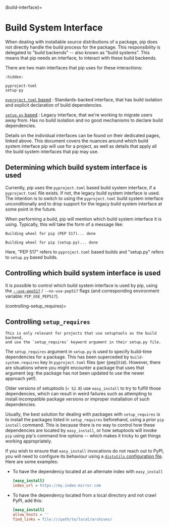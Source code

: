 (build-interface)=

# Build System Interface

When dealing with installable source distributions of a package, pip does not
directly handle the build process for the package. This responsibility is
delegated to "build backends" -- also known as "build systems". This means
that pip needs an interface, to interact with these build backends.

There are two main interfaces that pip uses for these interactions:

```{toctree}
:hidden:

pyproject-toml
setup-py
```

<!-- prettier-ignore-start -->
[`pyproject.toml` based](pyproject-toml)
: Standards-backed interface, that has build isolation and explicit declaration
  of build dependencies.

[`setup.py` based](setup-py)
: Legacy interface, that we're working to migrate users away from. Has no build
  isolation and no good mechanisms to declare build dependencies.
<!-- prettier-ignore-end -->

Details on the individual interfaces can be found on their dedicated pages,
linked above. This document covers the nuances around which build system
interface pip will use for a project, as well as details that apply all
the build system interfaces that pip may use.

## Determining which build system interface is used

Currently, pip uses the `pyproject.toml` based build system interface, if a
`pyproject.toml` file exists. If not, the legacy build system interface is used.
The intention is to switch to using the `pyproject.toml` build system interface
unconditionally and to drop support for the legacy build system interface at
some point in the future.

When performing a build, pip will mention which build system interface it is
using. Typically, this will take the form of a message like:

```none
Building wheel for pip (PEP 517)... done
```

```none
Building wheel for pip (setup.py)... done
```

Here, "PEP 517" refers to `pyproject.toml` based builds and "setup.py" refers
to `setup.py` based builds.

## Controlling which build system interface is used

It is possible to control which build system interface is used by pip, using
the [`--use-pep517`](install_--use-pep517) / `--no-use-pep517` flags (and
corresponding environment variable: `PIP_USE_PEP517`).

(controlling-setup_requires)=

## Controlling `setup_requires`

```{hint}
This is only relevant for projects that use setuptools as the build backend,
and use the `setup_requires` keyword argument in their setup.py file.
```

The `setup_requires` argument in `setup.py` is used to specify build-time
dependencies for a package. This has been superceded by `build-system.requires`
key in `pyproject.toml` files (per {pep}`518`). However, there are situations
where you might encounter a package that uses that argument (eg: the package
has not been updated to use the newer approach yet!).

Older versions of setuptools (`< 52.0`) use `easy_install` to try to fulfill
those dependencies, which can result in weird failures such as attempting to
install incompatible package versions or improper installation of such
dependencies.

Usually, the best solution for dealing with packages with `setup_requires` is
to install the packages listed in `setup_requires` beforehand, using a prior
`pip install` command. This is because there is no way to control how these
dependencies are located by `easy_install`, or how setuptools will invoke `pip`
using pip's command line options -- which makes it tricky to get things working
appropriately.

If you wish to ensure that `easy_install` invocations do not reach out to PyPI,
you will need to configure its behaviour using a
[`distutils` configuration file][distutils-config]. Here are some examples:

- To have the dependency located at an alternate index with `easy_install`

  ```ini
  [easy_install]
  index_url = https://my.index-mirror.com
  ```

- To have the dependency located from a local directory and not crawl PyPI, add this:

  ```ini
  [easy_install]
  allow_hosts = ''
  find_links = file:///path/to/local/archives/
  ```

[distutils-config]: https://docs.python.org/3/install/index.html#distutils-configuration-files
